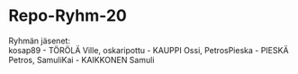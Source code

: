 # Repo-Ryhm-20
Ryhmän jäsenet:  
kosap89 - TÖRÖLÄ Ville,
oskaripottu - KAUPPI Ossi,
PetrosPieska - PIESKÄ Petros,
SamuliKai - KAIKKONEN Samuli
